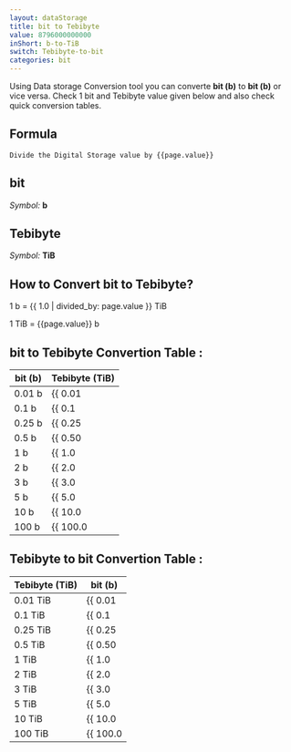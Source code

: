 ```yaml
---
layout: dataStorage
title: bit to Tebibyte
value: 8796000000000
inShort: b-to-TiB
switch: Tebibyte-to-bit
categories: bit
---
```


Using Data storage Conversion tool you can converte **bit (b)** to **bit (b)** or vice versa. Check 1 bit and Tebibyte value given below and also check quick conversion tables.

## Formula
`Divide the Digital Storage value by {{page.value}}`

## bit
*Symbol:* **b**

## Tebibyte
*Symbol:* **TiB**

## How to Convert bit to Tebibyte?

1 b = {{ 1.0 | divided_by: page.value }} TiB

1 TiB = {{page.value}} b


## bit to Tebibyte Convertion Table :

| bit (b) | Tebibyte (TiB) |
| ---- | ---- |
| 0.01 b | {{ 0.01 | divided_by: page.value }} TiB |
| 0.1 b | {{ 0.1 | divided_by: page.value }} TiB |
| 0.25 b | {{ 0.25 | divided_by: page.value }} TiB |
| 0.5 b | {{ 0.50 | divided_by: page.value }} TiB |
| 1 b | {{ 1.0 | divided_by: page.value }} TiB |
| 2 b | {{ 2.0 | divided_by: page.value }} TiB |
| 3 b | {{ 3.0 | divided_by: page.value }} TiB |
| 5 b | {{ 5.0 | divided_by: page.value }} TiB |
| 10 b | {{ 10.0 | divided_by: page.value }} TiB |
| 100 b | {{ 100.0 | divided_by: page.value }} TiB |

## Tebibyte to bit Convertion Table :

| Tebibyte (TiB) | bit (b) |
| ---- | ---- |
| 0.01 TiB | {{ 0.01 | times: page.value }} b |
| 0.1 TiB | {{ 0.1 | times: page.value }} b |
| 0.25 TiB | {{ 0.25 | times: page.value }} b |
| 0.5 TiB | {{ 0.50 | times: page.value }} b |
| 1 TiB | {{ 1.0 | times: page.value }} b |
| 2 TiB | {{ 2.0 | times: page.value }} b |
| 3 TiB | {{ 3.0 | times: page.value }} b |
| 5 TiB | {{ 5.0 | times: page.value }} b |
| 10 TiB | {{ 10.0 | times: page.value }} b |
| 100 TiB | {{ 100.0 | times: page.value }} b |


<script>
document.getElementById('selectInput')[0].selected = true
document.getElementById('selectOutput')[17].selected = true
</script>
